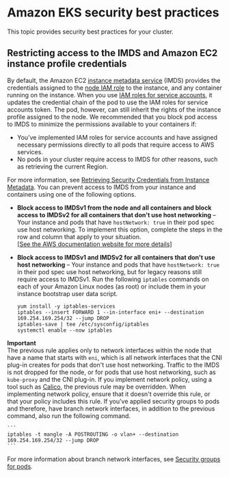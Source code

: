# Amazon EKS security best practices<a name="best-practices-security"></a>

This topic provides security best practices for your cluster\.

## Restricting access to the IMDS and Amazon EC2 instance profile credentials<a name="restrict-ec2-credential-access"></a>

By default, the Amazon EC2 [instance metadata service](https://docs.aws.amazon.com/AWSEC2/latest/UserGuide/ec2-instance-metadata.html) \(IMDS\) provides the credentials assigned to the [node IAM role](create-node-role.md) to the instance, and any container running on the instance\. When you use [IAM roles for service accounts](iam-roles-for-service-accounts.md), it updates the credential chain of the pod to use the IAM roles for service accounts token\. The pod, however, can still inherit the rights of the instance profile assigned to the node\. We recommended that you block pod access to IMDS to minimize the permissions available to your containers if:
+ You’ve implemented IAM roles for service accounts and have assigned necessary permissions directly to all pods that require access to AWS services\.
+ No pods in your cluster require access to IMDS for other reasons, such as retrieving the current Region\. 

For more information, see [Retrieving Security Credentials from Instance Metadata](https://docs.aws.amazon.com/AWSEC2/latest/UserGuide/iam-roles-for-amazon-ec2.html#instance-metadata-security-credentials)\. You can prevent access to IMDS from your instance and containers using one of the following options\.
+ **Block access to IMDSv1 from the node and all containers and block access to IMDSv2 for all containers that don't use host networking** – Your instance and pods that have `hostNetwork: true` in their pod spec use host networking\. To implement this option, complete the steps in the row and column that apply to your situation\.    
[\[See the AWS documentation website for more details\]](http://docs.aws.amazon.com/eks/latest/userguide/best-practices-security.html)
+ **Block access to IMDSv1 and IMDSv2 for all containers that don't use host networking** – Your instance and pods that have `hostNetwork: true` in their pod spec use host networking, but for legacy reasons still require access to IMDSv1\. Run the following `iptables` commands on each of your Amazon Linux nodes \(as root\) or include them in your instance bootstrap user data script\.

  ```
  yum install -y iptables-services
  iptables --insert FORWARD 1 --in-interface eni+ --destination 169.254.169.254/32 --jump DROP
  iptables-save | tee /etc/sysconfig/iptables 
  systemctl enable --now iptables
  ```
**Important**  
The previous rule applies only to network interfaces within the node that have a name that starts with `eni`, which is all network interfaces that the CNI plug\-in creates for pods that don't use host networking\. Traffic to the IMDS is not dropped for the node, or for pods that use host networking, such as `kube-proxy` and the CNI plug\-in\. 
If you implement network policy, using a tool such as [Calico](calico.md), the previous rule may be overridden\. When implementing network policy, ensure that it doesn't override this rule, or that your policy includes this rule\.
If you've applied security groups to pods and therefore, have branch network interfaces, in addition to the previous command, also run the following command\.  

    ```
    iptables -t mangle -A POSTROUTING -o vlan+ --destination 169.254.169.254/32 --jump DROP
    ```
For more information about branch network interfaces, see [Security groups for pods](security-groups-for-pods.md)\.